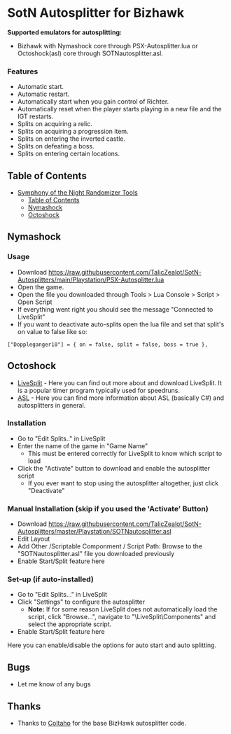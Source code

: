 # SotN Autosplitter for Bizhawk

**Supported emulators for autosplitting:**

 - Bizhawk with Nymashock core through PSX-Autosplitter.lua or Octoshock(asl) core through SOTNautosplitter.asl.

### Features

- Automatic start.
- Automatic restart.
- Automatically start when you gain control of Richter.
- Automatically reset when the player starts playing in a new file and the IGT restarts.
- Splits on acquiring a relic.
- Splits on acquiring a progression item.
- Splits on entering the inverted castle.
- Splits on defeating a boss.
- Splits on entering certain locations.

## Table of Contents

- [Symphony of the Night Randomizer Tools](#symphony-of-the-night-randomizer-tools)
  - [Table of Contents](#table-of-contents)
  - [Nymashock](#Nymashock)
  - [Octoshock](#Octoshock)

## Nymashock

### Usage

- Download https://raw.githubusercontent.com/TalicZealot/SotN-Autosplitters/main/Playstation/PSX-Autosplitter.lua
- Open the game.
- Open the file you downloaded through Tools > Lua Console > Script > Open Script
- If everything went right you should see the message "Connected to LiveSplit"
- If you want to deactivate auto-splits open the lua file and set that split's on value to false like so:
```
["Doppleganger10"] = { on = false, split = false, boss = true },
```

## Octoshock

- [LiveSplit](http://livesplit.github.io/) - Here you can find out more about and download LiveSplit. It is a popular timer program typically used for speedruns.
- [ASL](https://github.com/LiveSplit/LiveSplit.AutoSplitters/blob/master/README.md) - Here you can find more information about ASL (basically C#) and autosplitters in general.

### Installation 

- Go to "Edit Splits.." in LiveSplit
- Enter the name of the game in "Game Name"
  - This must be entered correctly for LiveSplit to know which script to load
- Click the "Activate" button to download and enable the autosplitter script
  - If you ever want to stop using the autosplitter altogether, just click "Deactivate"

### Manual Installation (skip if you used the 'Activate' Button)

- Download https://raw.githubusercontent.com/TalicZealot/SotN-Autosplitters/master/Playstation/SOTNautosplitter.asl
- Edit Layout
- Add Other /Scriptable Componment / Script Path: Browse to the "SOTNautosplitter.asl" file you downloaded previously
- Enable Start/Split feature here

### Set-up (if auto-installed)

- Go to "Edit Splits..." in LiveSplit
- Click "Settings" to configure the autosplitter
  - **Note:** If for some reason LiveSplit does not automatically load the script, click "Browse...", navigate to "\LiveSplit\Components\" and select the appropriate script.
- Enable Start/Split feature here

Here you can enable/disable the options for auto start and auto splitting.

## Bugs

- Let me know of any bugs

## Thanks

- Thanks to [Coltaho](https://github.com/Coltaho) for the base BizHawk autosplitter code.